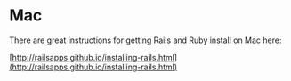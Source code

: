 # Mac

There are great instructions for getting Rails and Ruby install on Mac here:

[http://railsapps.github.io/installing-rails.html](http://railsapps.github.io/installing-rails.html)
